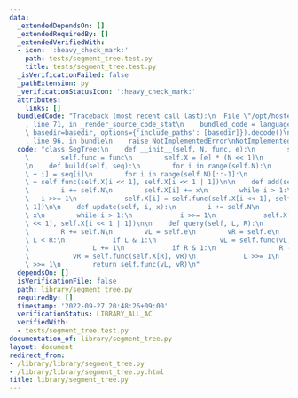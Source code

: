```yaml
---
data:
  _extendedDependsOn: []
  _extendedRequiredBy: []
  _extendedVerifiedWith:
  - icon: ':heavy_check_mark:'
    path: tests/segment_tree.test.py
    title: tests/segment_tree.test.py
  _isVerificationFailed: false
  _pathExtension: py
  _verificationStatusIcon: ':heavy_check_mark:'
  attributes:
    links: []
  bundledCode: "Traceback (most recent call last):\n  File \"/opt/hostedtoolcache/PyPy/3.7.13/x64/site-packages/onlinejudge_verify/documentation/build.py\"\
    , line 71, in _render_source_code_stat\n    bundled_code = language.bundle(stat.path,\
    \ basedir=basedir, options={'include_paths': [basedir]}).decode()\n  File \"/opt/hostedtoolcache/PyPy/3.7.13/x64/site-packages/onlinejudge_verify/languages/python.py\"\
    , line 96, in bundle\n    raise NotImplementedError\nNotImplementedError\n"
  code: "class SegTree:\n    def __init__(self, N, func, e):\n        self.N = N\n\
    \        self.func = func\n        self.X = [e] * (N << 1)\n        self.e = e\n\
    \n    def build(self, seq):\n        for i in range(self.N):\n            self.X[self.N\
    \ + i] = seq[i]\n        for i in range(self.N)[::-1]:\n            self.X[i]\
    \ = self.func(self.X[i << 1], self.X[i << 1 | 1])\n\n    def add(self, i, x):\n\
    \        i += self.N\n        self.X[i] += x\n        while i > 1:\n         \
    \   i >>= 1\n            self.X[i] = self.func(self.X[i << 1], self.X[i << 1 |\
    \ 1])\n\n    def update(self, i, x):\n        i += self.N\n        self.X[i] =\
    \ x\n        while i > 1:\n            i >>= 1\n            self.X[i] = self.func(self.X[i\
    \ << 1], self.X[i << 1 | 1])\n\n    def query(self, L, R):\n        L += self.N\n\
    \        R += self.N\n        vL = self.e\n        vR = self.e\n        while\
    \ L < R:\n            if L & 1:\n                vL = self.func(vL, self.X[L])\n\
    \                L += 1\n            if R & 1:\n                R -= 1\n     \
    \           vR = self.func(self.X[R], vR)\n            L >>= 1\n            R\
    \ >>= 1\n        return self.func(vL, vR)\n"
  dependsOn: []
  isVerificationFile: false
  path: library/segment_tree.py
  requiredBy: []
  timestamp: '2022-09-27 20:48:26+09:00'
  verificationStatus: LIBRARY_ALL_AC
  verifiedWith:
  - tests/segment_tree.test.py
documentation_of: library/segment_tree.py
layout: document
redirect_from:
- /library/library/segment_tree.py
- /library/library/segment_tree.py.html
title: library/segment_tree.py
---
```

